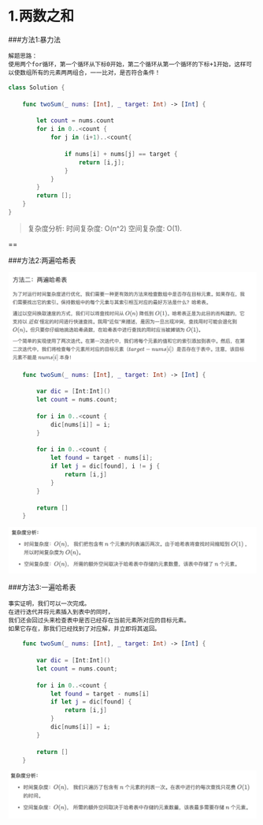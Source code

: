 # 1.两数之和

###方法1:暴力法


```
解题思路：
使用两个for循环，第一个循环从下标0开始，第二个循环从第一个循环的下标+1开始，这样可以使数组所有的元素两两组合，一一比对，是否符合条件！
```

``` swift
class Solution {

    func twoSum(_ nums: [Int], _ target: Int) -> [Int] {
        
        let count = nums.count
        for i in 0..<count {
            for j in (i+1)..<count{
                
                if nums[i] + nums[j] == target {
                    return [i,j];
                }
            }
        }
        return [];
    }
}

```


> 复杂度分析:
时间复杂度: O(n^2) 
空间复杂度: O(1).

==


###方法2:两遍哈希表



![-w821](media/15507270493037/15507300800815.jpg)

``` swift
    func twoSum(_ nums: [Int], _ target: Int) -> [Int] {

        var dic = [Int:Int]()
        let count = nums.count;

        for i in 0..<count {
            dic[nums[i]] = i;
        }

        for i in 0..<count {
            let found = target - nums[i];
            if let j = dic[found], i != j {
                return [i,j]
            }
        }

        return []
    }
```

![-w795](media/15507270493037/15507301692951.jpg)


###方法3:一遍哈希表

```
事实证明，我们可以一次完成。
在进行迭代并将元素插入到表中的同时，
我们还会回过头来检查表中是否已经存在当前元素所对应的目标元素。
如果它存在，那我们已经找到了对应解，并立即将其返回。
```

```swift
    func twoSum(_ nums: [Int], _ target: Int) -> [Int] {
        
        var dic = [Int:Int]()
        let count = nums.count;
        
        for i in 0..<count {
            let found = target - nums[i]
            if let j = dic[found] {
                return [i,j]
            }
            dic[nums[i]] = i;
        }
        
        return []
    }
```
![-w788](media/15507270493037/15507304025909.jpg)



